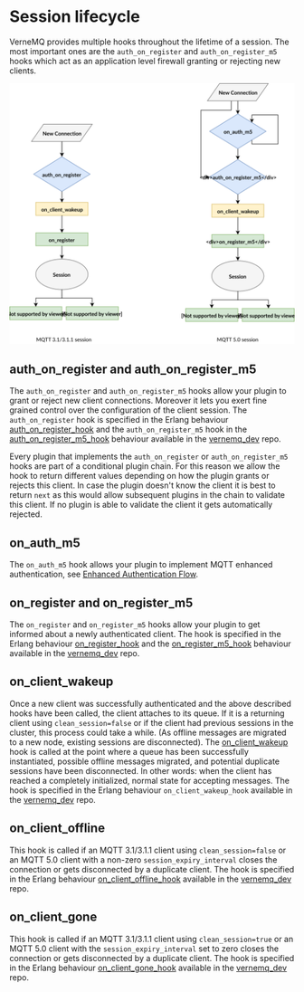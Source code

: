 # Session lifecycle

VerneMQ provides multiple hooks throughout the lifetime of a session. The most important ones are the `auth_on_register` and `auth_on_register_m5` hooks which act as an application level firewall granting or rejecting new clients.

![](../.gitbook/assets/session_lifecycle.svg)

## auth\_on\_register and auth\_on\_register\_m5

The `auth_on_register` and `auth_on_register_m5` hooks allow your plugin to grant or reject new client connections. Moreover it lets you exert fine grained control over the configuration of the client session. The `auth_on_register` hook is specified in the Erlang behaviour [auth\_on\_register\_hook](https://github.com/vernemq/vernemq_dev/blob/master/src/auth_on_register_hook.erl) and the `auth_on_register_m5` hook in the [auth\_on\_register\_m5\_hook](https://github.com/vernemq/vernemq_dev/blob/master/src/auth_on_register_m5_hook.erl) behaviour available in the [vernemq\_dev](https://github.com/vernemq/vernemq_dev) repo.

Every plugin that implements the `auth_on_register` or `auth_on_register_m5` hooks are part of a conditional plugin chain. For this reason we allow the hook to return different values depending on how the plugin grants or rejects this client. In case the plugin doesn't know the client it is best to return `next` as this would allow subsequent plugins in the chain to validate this client. If no plugin is able to validate the client it gets automatically rejected.

## on\_auth\_m5

The `on_auth_m5` hook allows your plugin to implement MQTT enhanced authentication, see [Enhanced Authentication Flow](enhancedauthflow.md).

## on\_register and on\_register\_m5

The `on_register` and `on_register_m5` hooks allow your plugin to get informed about a newly authenticated client. The hook is specified in the Erlang behaviour [on\_register\_hook](https://github.com/vernemq/vernemq_dev/blob/master/src/on_register_hook.erl) and the [on\_register\_m5\_hook](https://github.com/vernemq/vernemq_dev/blob/master/src/on_register_m5_hook.erl) behaviour available in the [vernemq\_dev](https://github.com/vernemq/vernemq_dev) repo.

## on\_client\_wakeup

Once a new client was successfully authenticated and the above described hooks have been called, the client attaches to its queue. If it is a returning client using `clean_session=false` or if the client had previous sessions in the cluster, this process could take a while. \(As offline messages are migrated to a new node, existing sessions are disconnected\). The [on\_client\_wakeup](https://github.com/vernemq/vernemq_dev/blob/master/src/on_client_wakeup_hook.erl) hook is called at the point where a queue has been successfully instantiated, possible offline messages migrated, and potential duplicate sessions have been disconnected. In other words: when the client has reached a completely initialized, normal state for accepting messages. The hook is specified in the Erlang behaviour `on_client_wakeup_hook` available in the [vernemq\_dev](https://github.com/vernemq/vernemq_dev) repo.

## on\_client\_offline

This hook is called if an MQTT 3.1/3.1.1 client using `clean_session=false` or an MQTT 5.0 client with a non-zero `session_expiry_interval` closes the connection or gets disconnected by a duplicate client. The hook is specified in the Erlang behaviour [on\_client\_offline\_hook](https://github.com/vernemq/vernemq_dev/blob/master/src/on_client_offline_hook.erl) available in the [vernemq\_dev](https://github.com/vernemq/vernemq_dev) repo.

## on\_client\_gone

This hook is called if an MQTT 3.1/3.1.1 client using `clean_session=true` or an MQTT 5.0 client with the `session_expiry_interval` set to zero closes the connection or gets disconnected by a duplicate client. The hook is specified in the Erlang behaviour [on\_client\_gone\_hook](https://github.com/vernemq/vernemq_dev/blob/master/src/on_client_gone_hook.erl) available in the [vernemq\_dev](https://github.com/vernemq/vernemq_dev) repo.


